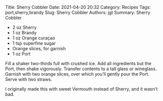 Title: Sherry Cobbler
Date: 2021-04-20 20:32
Category: Recipes
Tags: port,sherry,brandy
Slug: Sherry Cobbler
Authors: jgt
Summary: Sherry Cobbler


* 2 oz Sherry
* 1 oz Brandy 
* 1 oz Orange curaçao
* 1 tsp superfine sugar 
* Orange slices, for garnish 
* 1 oz Port

Fill a shaker two-thirds full with crushed ice. Add all ingredients but the Port, then shake vigorously. Transfer contents to a tall glass or wineglass. Garnish with two orange slices, over which you’ll gently pour the Port. Serve with two straws.

I originally made this with sweet Vermouth instead of Sherry, and it wasn't bad.